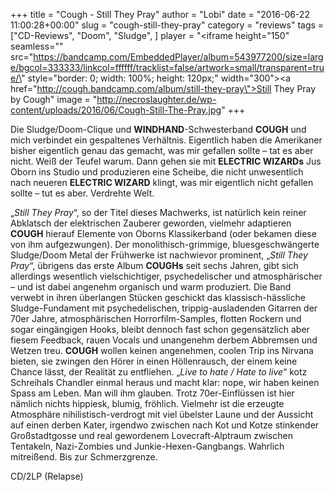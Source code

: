 +++
title = "Cough - Still They Pray"
author = "Lobi"
date = "2016-06-22 11:00:28+00:00"
slug = "cough-still-they-pray"
category = "reviews"
tags = ["CD-Reviews", "Doom", "Sludge", ]
player = "<iframe height=\"150\" seamless=\"\" src=\"https://bandcamp.com/EmbeddedPlayer/album=543977200/size=large/bgcol=333333/linkcol=ffffff/tracklist=false/artwork=small/transparent=true/\" style=\"border: 0; width: 100%; height: 120px;\" width=\"300\"><a href=\"http://cough.bandcamp.com/album/still-they-pray\">Still They Pray by Cough</a></iframe>"
image = "http://necroslaughter.de/wp-content/uploads/2016/06/Cough-Still-The-Pray.jpg"
+++

Die Sludge/Doom-Clique und **WINDHAND**-Schwesterband **COUGH** und mich verbindet ein gespaltenes Verhältnis. Eigentlich haben die Amerikaner bisher eigentlich genau das gemacht, was mir gefallen sollte – tat es aber nicht. Weiß der Teufel warum. Dann gehen sie mit **ELECTRIC WIZARDs** Jus Oborn ins Studio und produzieren eine Scheibe, die nicht unwesentlich nach neueren **ELECTRIC WIZARD** klingt, was mir eigentlich nicht gefallen sollte – tut es aber. Verdrehte Welt.

„_Still They Pray_“, so der Titel dieses Machwerks, ist natürlich kein reiner Abklatsch der elektrischen Zauberer geworden, vielmehr adaptieren **COUGH** hierauf Elemente von Oborns Klassikerband (oder bekamen diese von ihm aufgezwungen). Der monolithisch-grimmige, bluesgeschwängerte Sludge/Doom Metal der Frühwerke ist nachwievor prominent, „_Still They Pray_“, übrigens das erste Album **COUGHs** seit sechs Jahren, gibt sich allerdings wesentlich vielschichtiger, psychedelischer und atmosphärischer – und ist dabei angenehm organisch und warm produziert. Die Band verwebt in ihren überlangen Stücken geschickt das klassisch-hässliche Sludge-Fundament mit psychedelischen, trippig-ausladenden Gitarren der 70er Jahre, atmosphärischen Horrorfilm-Samples, flotten Rockern und sogar eingängigen Hooks, bleibt dennoch fast schon gegensätzlich aber fiesem Feedback, rauen Vocals und unangenehm derbem Abbremsen und Wetzen treu. **COUGH** wollen keinen angenehmen, coolen Trip ins Nirvana bieten, sie zwingen den Hörer in einen Höllenrausch, der einem keine Chance lässt, der Realität zu entfliehen. „_Live to hate / Hate to live_“ kotz Schreihals Chandler einmal heraus und macht klar: nope, wir haben keinen Spass am Leben. Man will ihm glauben. Trotz 70er-Einflüssen ist hier nämlich nichts hippiesk, blumig, fröhlich. Vielmehr ist die erzeugte Atmosphäre nihilistisch-verdrogt mit viel übelster Laune und der Aussicht auf einen derben Kater, irgendwo zwischen nach Kot und Kotze stinkender Großstadtgosse und real gewordenem Lovecraft-Alptraum zwischen Tentakeln, Nazi-Zombies und Junkie-Hexen-Gangbangs. Wahrlich mitreißend. Bis zur Schmerzgrenze.

CD/2LP (Relapse)


